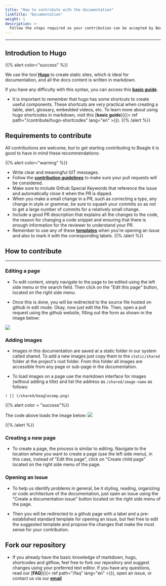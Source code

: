 ```yaml
---
title: "How to contribute with the documentation"
linkTitle: "Documentation"
weight: 1
description: >-
  Follow the steps required so your contribution can be accepted by Beagle developers team.
---
```


---

## Introdution to Hugo

{{% alert color="success" %}}

We use the tool [**Hugo**](https://gohugo.io/documentation/) to create static sites, which is ideal for documentation, and all the docs content is written in markdown.

If you have any difficulty with this syntax, you can access this [**basic guide**](https://www.markdownguide.org/basic-syntax/).

- It is important to remember that hugo has some shortcuts to create useful components. These shortcuts are very practical when creating a table, alert, glossary, embedded videos, etc. To learn more about using hugo shortcodes in markdown, visit this [**basic guide**]({{< ref path="/contribute/hugo-shortcodes" lang="en" >}}).
  {{% /alert %}}

## Requirements to contribute

All contributions are welcome, but to get starting contributing to Beagle it is good to have in mind these recommendations:

{{% alert color="warning" %}}

- Write clear and meaningful GIT messages.
- Follow the [**contribution guidelines**](https://github.com/ZupIT/beagle/blob/master/CONTRIBUTING.md) to make sure your pull requests will be considered.
- Make sure to include Github Special Keywords that reference the issue and automatically close it when the PR is dipped.
- When you make a small change in a PR, such as correcting a typo, any change in style or grammar, be sure to squash your commits so as not to get a large number of commits for a relatively small change.
- Include a good PR description that explains all the changes to the code, the reason for changing a code snippet and ensuring that there is enough information for the reviewer to understand your PR.
- Remember to use any of these [**templates**](https://github.com/ZupIT/docs-beagle/issues/new/choose) when you're opening an issue and also to mark it with the corresponding labels.
  {{% /alert %}}

## How to contribute
---
### **Editing a page**

- To edit content, simply navigate to the page to be edited using the left side menu or the search field. Then click on the "Edit this page" button, located on the right side menu.

- Once this is done, you will be redirected to the source file hosted on github in edit mode. Okay, now just edit the file. Then, open a pull request using the github website, filling out the form as shown in the image below:

![](/shared/contribute-pull-request.jpg)

### **Adding images**

- Images in this documentation are saved at a static folder in our system called shared. To add a new images just copy them to the `static/shared` folder at the project's root folder. From this folder all images are accessible from any page or sub-page in the documentation.

- To load images on a page use the markdown interface for images (without adding a title) and list the address as `/shared/image-name` as follows:

``
! [] (/shared/beaglecomp.png)
``

{{% alert color = "success"%}}

The code above loads the image below:
![](/shared/beaglecomp.png)

 {{% /alert %}}

### **Creating a new page**

- To create a page, the process is similar to editing. Navigate to the location where you want to create a page (use the left side menu), in this case, instead of "Edit this page", click on "Create child page" located on the right side menu of the page.

### **Opening an issue**

- To help us identify problems in general, be it styling, reading, organizing or code architecture of the documentation, just open an issue using the "Create a documentation issue" button located on the right side menu of the page.

- Then you will be redirected to a github page with a label and a pre-established standard template for opening an issue, but feel free to edit the suggested template and propose the changes that make the most sense for your contribution.

## Fork our repository

- If you already have the basic knowledge of markdown, hugo, shortcodes and gitflow, feel free to fork our repository and suggest changes using your preferred text editor. If you have any questions, read our [**FAQ**]({{< ref path="/faq" lang="en" >}}), open an issue, or contact us via our [**email**](mailto:beagle@zup.com.br)
